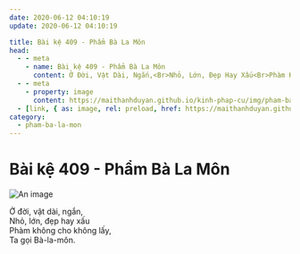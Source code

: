 ```yaml
---
date: 2020-06-12 04:10:19
update: 2020-06-12 04:10:19

title: Bài kệ 409 - Phẩm Bà La Môn
head:
  - - meta
    - name: Bài kệ 409 - Phẩm Bà La Môn
      content: Ở Đời, Vật Dài, Ngắn,<Br>Nhỏ, Lớn, Đẹp Hay Xấu<Br>Phàm Không Cho Không Lấy,<Br>Ta Gọi Bà-La-Môn.<Br>
  - - meta
    - property: image
      content: https://maithanhduyan.github.io/kinh-phap-cu/img/pham-ba-la-mon/pham-ba-la-mon-409.jpg
  - [link, { as: image, rel: preload, href: https://maithanhduyan.github.io/kinh-phap-cu/img/pham-ba-la-mon/pham-ba-la-mon-409.jpg }]
category:
  - pham-ba-la-mon
---
```


# Bài kệ 409 - Phẩm Bà La Môn

![An image](/img/pham-ba-la-mon/pham-ba-la-mon-409.jpg)

Ở đời, vật dài, ngắn,<br>Nhỏ, lớn, đẹp hay xấu<br>Phàm không cho không lấy,<br>Ta gọi Bà-la-môn.<br>
